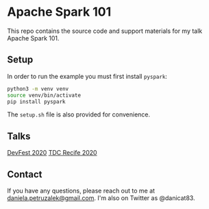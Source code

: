 # Apache Spark 101

This repo contains the source code and support materials for my talk Apache Spark 101.

## Setup

In order to run the example you must first install `pyspark`:

```sh
python3 -m venv venv
source venv/bin/activate
pip install pyspark
```

The `setup.sh` file is also provided for convenience.

## Talks

[DevFest 2020](talks/devfest2020)
[TDC Recife 2020](talks/tdc-recife-2020)

## Contact

If you have any questions, please reach out to me at daniela.petruzalek@gmail.com. I'm also on Twitter as @danicat83.